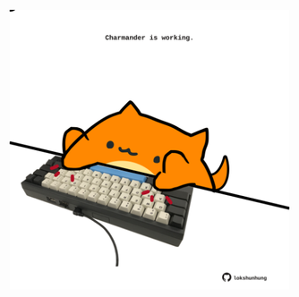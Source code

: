 <!-- built at 14/09/2022, 03:49:12 UTC -->
<p align="center">
  <img width="500" height="500" src="./ReadmeImage.svg">
</p>
